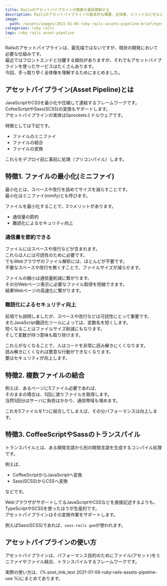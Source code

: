 ```yaml
---
title: Railsのアセットパイプラインの概要を最短理解する
description: Railsのアセットパイプラインの基本的な概要、全体像、メリットなどをなるべく端的に説明します。
image:
  path: /assets/images/2021-01-05-ruby-rails-assets-pipeline-brief/eyecatch.png
categories: ruby rails
tags: ruby rails asset-pipeline
---
```

Railsのアセットパイプラインは、最先端ではないですが、現状の開発において必要な仕組みです。  
最近ではフロントエンドと分離する傾向がありますが、それでもアセットパイプラインを使ったサービスはたくさんあります。  
今回、手っ取り早く全体像を理解するためにまとめました。

## アセットパイプライン(Asset Pipeline)とは
JavaScriptやCSSを最小化や圧縮して連結するフレームワークです。  
CofeeScriptやSass(SCSS)の変換もサポートします。  
アセットパイプラインの実体はSprocketsミドルウェアです。


特徴としては下記です。

- ファイルのミニファイ
- ファイルの結合
- ファイルの変換

これらをデプロイ前に事前に処理（プリコンパイル）します。

## 特徴1. ファイルの最小化(ミニファイ)
最小化とは、スペースや改行を詰めてサイズを減らすことです。  
最小化はミニファイ(minify)とも呼びます。

ファイルを最小化することで、3つメリットがあります。

- 通信量の節約
- 難読化によるセキュリティ向上

### 通信量を節約できる
ファイルにはスペースや改行などが含まれます。  
これらは人には可読性のために必要です。  
でもWebブラウザのファイル解析には、ほとんどが不要です。  
不要なスペースや改行を無くすことで、ファイルサイズが減らせます。

ファイルの縮小は通信量削減に繋がります。  
その分Webページ表示に必要なファイル取得を短縮できます。  
結果Webページの高速化に繋がります。

### 難読化によるセキュリティ向上
前項でも説明しましたが、スペースや改行などは可読性にとって重要です。  
またJavaScript難読化ツールによっては、変数名を短くします。  
短くなることはファイルサイズ削減にもなります。  
そして変数が持つ意味も取り除けます。

これらがなくなることで、人はコードを非常に読み解きにくくなります。  
読み解きにくくなれば悪意な行動ができなくなります。  
要はセキュリティが向上します。

## 特徴2. 複数ファイルの結合
例えば、あるページに5ファイル必要であれば、  
そのままの場合は、5回に渡りファイルを取得します。  
当然5回分はサーバに負担はかかり、通信帯域も埋めます。

これを5ファイルを1つに結合してしまえば、その分パフォーマンスは向上します。


## 特徴3. CoffeeScriptやSassのトランスパイル
トランスパイルとは、ある開発言語から別の開発言語を生成するコンパイル処理です。

例えば、

- CoffeeScriptからJavaScriptへ変換
- Sass(SCSS)からCSSへ変換

などです。

WebブラウザがサポートしてるJavaScriptやCSSなどを直接記述するよりも、  
TypeScriptやSCSSを使ったほうが生産的です。  
アセットパイプラインはその変換作業をサポートします。

例えばSass(SCSS)であれば、`sass-rails gem`が使われます。


## アセットパイプラインの使い方

アセットパイプラインは、パフォーマンス目的のためにファイル(アセット)をミニファイやファイル結合、トランスパイルするフレームワークです。

実際の使い方は、{% post_link_text 2021-01-06-ruby-rails-assets-pipeline-use %}にまとめてあります。
